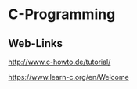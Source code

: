 # C-Programming

## Web-Links

<http://www.c-howto.de/tutorial/>

<https://www.learn-c.org/en/Welcome>
